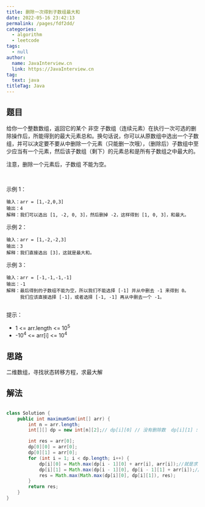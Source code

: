 ```yaml
---
title: 删除一次得到子数组最大和
date: 2022-05-16 23:42:13
permalink: /pages/fdf2dd/
categories: 
  - algorithm
  - leetcode
tags: 
  - null
author: 
  name: JavaInterview.cn
  link: https://JavaInterview.cn
tag: 
  text: java
titleTag: Java
---
```




## 题目

给你一个整数数组，返回它的某个 非空 子数组（连续元素）在执行一次可选的删除操作后，所能得到的最大元素总和。换句话说，你可以从原数组中选出一个子数组，并可以决定要不要从中删除一个元素（只能删一次哦），（删除后）子数组中至少应当有一个元素，然后该子数组（剩下）的元素总和是所有子数组之中最大的。

注意，删除一个元素后，子数组 不能为空。

 

示例 1：

    输入：arr = [1,-2,0,3]
    输出：4
    解释：我们可以选出 [1, -2, 0, 3]，然后删掉 -2，这样得到 [1, 0, 3]，和最大。
示例 2：

    输入：arr = [1,-2,-2,3]
    输出：3
    解释：我们直接选出 [3]，这就是最大和。
示例 3：

    输入：arr = [-1,-1,-1,-1]
    输出：-1
    解释：最后得到的子数组不能为空，所以我们不能选择 [-1] 并从中删去 -1 来得到 0。
         我们应该直接选择 [-1]，或者选择 [-1, -1] 再从中删去一个 -1。
     

提示：

- 1 <= arr.length <= 10<sup>5</sup>
- -10<sup>4</sup> <= arr[i] <= 10<sup>4</sup>


## 思路

二维数组，寻找状态转移方程，求最大解

## 解法
```java

class Solution {
    public int maximumSum(int[] arr) {
        int n = arr.length;
        int[][] dp = new int[n][2];// dp[i][0] // 没有删除数  dp[i][1] : 删除了一个数

        int res = arr[0];
        dp[0][0] = arr[0];
        dp[0][1] = arr[0];
        for (int i = 1; i < dp.length; i++) {
            dp[i][0] = Math.max(dp[i - 1][0] + arr[i], arr[i]);//就是求 最大的连续子数组的和
            dp[i][1] = Math.max(dp[i - 1][0], dp[i - 1][1] + arr[i]);//删了前面的或者当前这一个
            res = Math.max(Math.max(dp[i][0], dp[i][1]), res);
        }
        return res;
    }
}
```